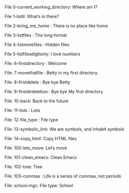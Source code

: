  File 0-current_working_directory: Where am I?
 
 File 1-listit: What’s in there?
 
 File 2-bring_me_home : There is no place like home
 
 File 3-listfiles : The long format
 
 File 4-listmorefiles :  Hidden files
 
 File 5-listfilesdigitonly: I love numbers
 
 File: 6-firstdirectory :  Welcome
 
 File: 7-movethatfile : Betty in my first directory.
 
 File: 8-firstdelete : Bye bye Betty
 
 File: 9-firstdirdeletion : Bye bye My first directory
 
 File: 10-back: Back to the future
 
 File: 11-lists : Lists
 
 File: 12-file_type : File type
 
 File: 13-symbolic_link: We are symbols, and inhabit symbols
 
 File: 14-copy_html:  Copy HTML files
 
 File: 100-lets_move: Let’s move
 
 File: 101-clean_emacs: Clean Emacs
 
 File: 102-tree: Tree
 
 File: 103-commas : Life is a series of commas, not periods
 
 File: school.mgc: File type: School
 




